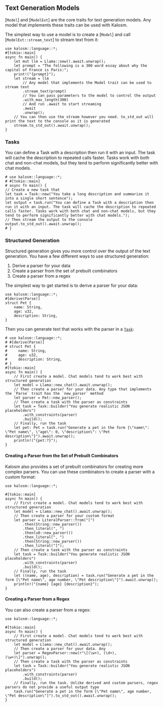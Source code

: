 
## Text Generation Models

[`Model`] and [`ModelExt`] are the core traits for text generation models. Any model that implements these traits can be used with Kalosm.


The simplest way to use a model is to create a [`Model`] and call [`ModelExt::stream_text`] to stream text from it:

```rust, no_run
use kalosm::language::*;
#[tokio::main]
async fn main() {
    let mut llm = Llama::new().await.unwrap();
    let prompt = "The following is a 300 word essay about why the capital of France is Paris:";
    print!("{prompt}");
    let stream = llm
        // Any model that implements the Model trait can be used to stream text
        .stream_text(prompt)
        // You can pass parameters to the model to control the output
        .with_max_length(300)
        // And run .await to start streaming
        .await
        .unwrap();
    // You can then use the stream however you need. to_std_out will print the text to the console as it is generated
    stream.to_std_out().await.unwrap();
}
```

### Tasks

You can define a Task with a description then run it with an input. The task will cache the description to repeated calls faster. Tasks work with both chat and non-chat models, but they tend to perform significantly better with chat models.

```rust, no_run
# use kalosm::language::*;
# #[tokio::main]
# async fn main() {
// Create a new task that 
let task = Task::new("You take a long description and summarize it into a single short sentence");
let output = task.run("You can define a Task with a description then run it with an input. The task will cache the description to repeated calls faster. Tasks work with both chat and non-chat models, but they tend to perform significantly better with chat models.");
// Then stream the output to the console
output.to_std_out().await.unwrap();
# }
```

### Structured Generation

Structured generation gives you more control over the output of the text generation. You have a few different ways to use structured generation:
1) Derive a parser for your data
2) Create a parser from the set of prebuilt combinators
3) Create a parser from a regex

The simplest way to get started is to derive a parser for your data:
```rust, no_run
use kalosm::language::*;
#[derive(Parse)]
struct Pet {
    name: String,
    age: u32,
    description: String,
}
```

Then you can generate text that works with the parser in a [`Task`](https://docs.rs/kalosm/latest/kalosm/language/struct.Task.html):

```rust, no_run
# use kalosm::language::*;
# #[derive(Parse)]
# struct Pet {
#     name: String,
#     age: u32,
#     description: String,
# }
#[tokio::main]
async fn main() {
    // First create a model. Chat models tend to work best with structured generation
    let model = Llama::new_chat().await.unwrap();
    // Then create a parser for your data. Any type that implements the `Parse` trait has the `new_parser` method
    let parser = Pet::new_parser();
    // Then create a task with the parser as constraints
    let task = Task::builder("You generate realistic JSON placeholders")
        .with_constraints(parser)
        .build();
    // Finally, run the task
    let pet: Pet = task.run("Generate a pet in the form {\"name\": \"Pet name\", \"age\": 0, \"description\": \"Pet description\"}").await.unwrap();
    println!("{pet:?}");
}
```

#### Creating a Parser from the Set of Prebuilt Combinators

Kalosm also provides a set of prebuilt combinators for creating more complex parsers. You can use these combinators to create a parser with a custom format:

```rust, no_run
use kalosm::language::*;

#[tokio::main]
async fn main() {
    // First create a model. Chat models tend to work best with structured generation
    let model = Llama::new_chat().await.unwrap();
    // Then create a parser for your custom format
    let parser = LiteralParser::from("[")
        .then(String::new_parser())
        .then_literal(", ")
        .then(u8::new_parser())
        .then_literal(", ")
        .then(String::new_parser())
        .then_literal("]");
    // Then create a task with the parser as constraints
    let task = Task::builder("You generate realistic JSON placeholders")
        .with_constraints(parser)
        .build();
    // Finally, run the task
    let ((name, age), description) = task.run("Generate a pet in the form [\"Pet name\", age number, \"Pet description\"]").await.unwrap();
    println!("{name} {age} {description}");
}
```

#### Creating a Parser from a Regex

You can also create a parser from a regex:

```rust, no_run
use kalosm::language::*;

#[tokio::main]
async fn main() {
    // First create a model. Chat models tend to work best with structured generation
    let model = Llama::new_chat().await.unwrap();
    // Then create a parser for your data. Any 
    let parser = RegexParser::new(r"\[(\w+), (\d+), (\w+)\]").unwrap();
    // Then create a task with the parser as constraints
    let task = Task::builder("You generate realistic JSON placeholders")
        .with_constraints(parser)
        .build();
    // Finally, run the task. Unlike derived and custom parsers, regex parsers do not provide a useful output type
    task.run("Generate a pet in the form [\"Pet name\", age number, \"Pet description\"]").to_std_out().await.unwrap();
}
```
